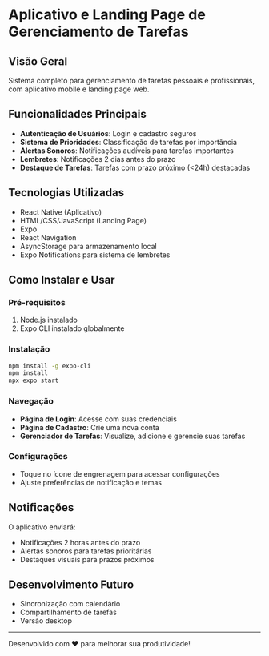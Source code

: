 # Aplicativo e Landing Page de Gerenciamento de Tarefas

## Visão Geral

Sistema completo para gerenciamento de tarefas pessoais e profissionais, com aplicativo mobile e landing page web.

## Funcionalidades Principais

- **Autenticação de Usuários**: Login e cadastro seguros
- **Sistema de Prioridades**: Classificação de tarefas por importância
- **Alertas Sonoros**: Notificações audíveis para tarefas importantes
- **Lembretes**: Notificações 2 dias antes do prazo
- **Destaque de Tarefas**: Tarefas com prazo próximo (<24h) destacadas

## Tecnologias Utilizadas

- React Native (Aplicativo)
- HTML/CSS/JavaScript (Landing Page)
- Expo
- React Navigation
- AsyncStorage para armazenamento local
- Expo Notifications para sistema de lembretes

## Como Instalar e Usar

### Pré-requisitos

1. Node.js instalado
2. Expo CLI instalado globalmente

### Instalação

```bash
npm install -g expo-cli
npm install
npx expo start
```

### Navegação

- **Página de Login**: Acesse com suas credenciais
- **Página de Cadastro**: Crie uma nova conta
- **Gerenciador de Tarefas**: Visualize, adicione e gerencie suas tarefas

### Configurações

- Toque no ícone de engrenagem para acessar configurações
- Ajuste preferências de notificação e temas

## Notificações

O aplicativo enviará:
- Notificações 2 horas antes do prazo
- Alertas sonoros para tarefas prioritárias
- Destaques visuais para prazos próximos

## Desenvolvimento Futuro

- Sincronização com calendário
- Compartilhamento de tarefas
- Versão desktop

---

Desenvolvido com ❤️ para melhorar sua produtividade!